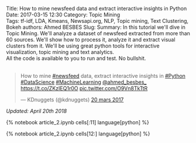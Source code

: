 Title: How to mine newsfeed data and extract interactive insights in Python
Date: 2017-03-15 12:30
Category: Topic Mining  
Tags: tf-idf, LDA, Kmeans, Newsapi.org, NLP, Topic mining, Text Clustering, Bokeh
authors: Ahmed BESBES
Slug:
Summary: In this tutorial we'll dive in Topic Mining. We'll analyze a dataset of newsfeed extracted from more than 60 sources. We'll show how to process it, analyze it and extract visual clusters from it. We'll be using great python tools for interactive visualization, topic mining and text analytics. <br> All the code is available to you to run and test. No bullshit. </br></br><blockquote class="twitter-tweet tw-align-center" data-lang="fr"><p lang="en" dir="ltr">How to mine <a href="https://twitter.com/hashtag/newsfeed?src=hash">#newsfeed</a> data, extract interactive insights in <a href="https://twitter.com/hashtag/Python?src=hash">#Python</a> <a href="https://twitter.com/hashtag/DataScience?src=hash">#DataScience</a> <a href="https://twitter.com/hashtag/MachineLearning?src=hash">#MachineLearning</a> <a href="https://twitter.com/ahmed_besbes_">@ahmed_besbes_</a> <a href="https://t.co/ZKzIEQ1r0O">https://t.co/ZKzIEQ1r0O</a> <a href="https://t.co/O9Vn8TkTtR">pic.twitter.com/O9Vn8TkTtR</a></p>&mdash; KDnuggets (@kdnuggets) <a href="https://twitter.com/kdnuggets/status/843869131350917120">20 mars 2017</a></blockquote><script async src="//platform.twitter.com/widgets.js" charset="utf-8"></script>

<i> Updated: April 20th 2018</i>

{% notebook article_2.ipynb cells[:11] language[python] %}

<script src="https://gist.github.com/ahmedbesbes/ee2d307e45d80d78fc8ce706f331f9bb.js"></script>

{% notebook article_2.ipynb cells[12:] language[python] %}

